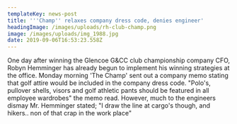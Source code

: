```yaml
---
templateKey: news-post
title: '''Champ'' relaxes company dress code, denies engineer'
headingImage: /images/uploads/rh-club-champ.png
image: /images/uploads/img_1988.jpg
date: 2019-09-06T16:53:23.558Z
---
```

One day after winning the Glencoe G&CC club championship company CFO, Robyn Hemminger has already begun to implement his winning strategies at the office.  Monday morning 'The Champ' sent out a company memo stating that golf attire would be included in the company dress code.  "Polo's, pullover shells, visors and golf athletic pants should be featured in all employee wardrobes" the memo read.  However, much to the engineers dismay Mr. Hemminger stated; "I draw the line at cargo's though, and hikers..  non of that crap in the work place"

